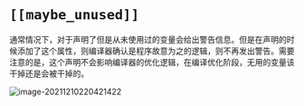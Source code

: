 # `[[maybe_unused]]`

通常情况下，对于声明了但是从未使用过的变量会给出警告信息。但是在声明的时候添加了这个属性，则编译器确认是程序故意为之的逻辑，则不再发出警告。需要注意的是，这个声明不会影响编译器的优化逻辑，在编译优化阶段，无用的变量该干掉还是会被干掉的。

![image-20211210220421422](../../../../../.mdnote/assets/image-20211210220421422.png)
